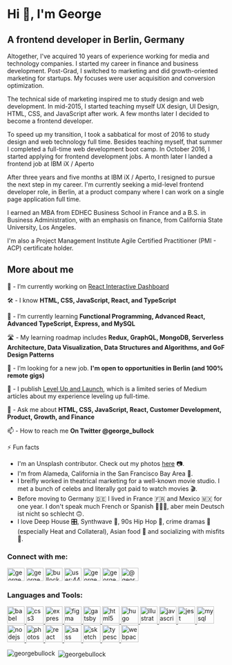<h1 align="left">Hi 👋, I'm George</h1>
<h2 align="left">A frontend developer in Berlin, Germany</h2>

Altogether, I've acquired 10 years of experience working for media and technology companies. I started my career in finance and business development. Post-Grad, I switched to marketing and did growth-oriented marketing for startups. My focuses were user acquisition and conversion optimization.

The technical side of marketing inspired me to study design and web development. In mid-2015, I started teaching myself UX design, UI Design, HTML, CSS, and JavaScript after work. A few months later I decided to become a frontend developer.

To speed up my transition, I took a sabbatical for most of 2016 to study design and web technology full time. Besides teaching myself, that summer I completed a full-time web development boot camp. In October 2016, I started applying for frontend development jobs. A month later I landed a frontend job at IBM iX / Aperto

After three years and five months at IBM iX / Aperto, I resigned to pursue the next step in my career. I'm currently seeking a mid-level frontend developer role, in Berlin, at a product company where I can work on a single page application full time.

I earned an MBA from EDHEC Business School in France and a B.S. in Business Administration, with an emphasis on finance, from California State University, Los Angeles.

I'm also a Project Management Institute Agile Certified Practitioner (PMI - ACP) certificate holder.

<h2 align="left">More about me</h2>

🔭 - I’m currently working on [React Interactive Dashboard](https://github.com/georgebullock/react-interactive-dashboard-static)

🛠️ - I know **HTML, CSS, JavaScript, React, and TypeScript**

🌱 - I’m currently learning **Functional Programming, Advanced React, Advanced TypeScript, Express, and MySQL**

🛣️ - My learning roadmap includes **Redux, GraphQL, MongoDB, Serverless Architecture, Data Visualization, Data Structures and Algorithms, and GoF Design Patterns**

🤝  - I’m looking for a new job. **I'm open to opportunities in Berlin (and 100% remote gigs)**

📝 - I publish [Level Up and Launch](https://medium.com/level-up-and-launch), which is a limited series of Medium articles about my experience leveling up full-time.

💬 - Ask me about **HTML, CSS, JavaScript, React, Customer Development, Product, Growth, and Finance**

📫 - How to reach me **On Twitter @george_bullock**

⚡ Fun facts 
 - I'm an Unsplash contributor. Check out my photos [here](https://unsplash.com/@george_bullock) 📷.
 - I'm from Alameda, California in the San Francisco Bay Area 🌉.
 - I breifly worked in theatrical marketing for a well-known movie studio. I met a bunch of celebs and literally got paid to watch movies 🎬.
 - Before moving to Germany 🇩🇪  I lived in France 🇫🇷  and Mexico 🇲🇽  for one year. I don't speak much French or Spanish 🤷🏾‍♂️,  aber mein Deutsch ist nicht so schlecht 🙃.
 - I love Deep House 🎛️, Synthwave 🦄, 90s Hip Hop 🎤, crime dramas 🔫 (especially Heat and Collateral), Asian food 🥡 and socializing with misfits 🤡. 

<p align="left">
<h3 align="left">Connect with me:</h3>
<a href="https://dev.to/georgebullock" target="blank"><img align="center" src="https://cdn.jsdelivr.net/npm/simple-icons@3.0.1/icons/dev-dot-to.svg" alt="georgebullock" height="30" width="40" /></a>
<a href="https://twitter.com/george_bullock" target="blank"><img align="center" src="https://cdn.jsdelivr.net/npm/simple-icons@3.0.1/icons/twitter.svg" alt="george_bullock" height="30" width="40" /></a>
<a href="https://linkedin.com/in/bullockgeorge" target="blank"><img align="center" src="https://cdn.jsdelivr.net/npm/simple-icons@3.0.1/icons/linkedin.svg" alt="bullockgeorge" height="30" width="40" /></a>
<a href="https://stackoverflow.com/users/user:4436706" target="blank"><img align="center" src="https://cdn.jsdelivr.net/npm/simple-icons@3.0.1/icons/stackoverflow.svg" alt="user:4436706" height="30" width="40" /></a>
<a href="https://codesandbox.com/georgebullock" target="blank"><img align="center" src="https://cdn.jsdelivr.net/npm/simple-icons@3.0.1/icons/codesandbox.svg" alt="georgebullock" height="30" width="40" /></a>
<a href="https://instagram.com/george__bullock" target="blank"><img align="center" src="https://cdn.jsdelivr.net/npm/simple-icons@3.0.1/icons/instagram.svg" alt="george__bullock" height="30" width="40" /></a>
<a href="https://medium.com/@georgebullock" target="blank"><img align="center" src="https://cdn.jsdelivr.net/npm/simple-icons@3.0.1/icons/medium.svg" alt="@georgebullock" height="30" width="40" /></a>
</p>

<h3 align="left">Languages and Tools:</h3>
<p align="left"> <a href="https://babeljs.io/" target="_blank"> <img src="https://www.vectorlogo.zone/logos/babeljs/babeljs-icon.svg" alt="babel" width="40" height="40"/> </a> <a href="https://www.w3schools.com/css/" target="_blank"> <img src="https://devicons.github.io/devicon/devicon.git/icons/css3/css3-original-wordmark.svg" alt="css3" width="40" height="40"/> </a> <a href="https://expressjs.com" target="_blank"> <img src="https://devicons.github.io/devicon/devicon.git/icons/express/express-original-wordmark.svg" alt="express" width="40" height="40"/> </a> <a href="https://www.figma.com/" target="_blank"> <img src="https://www.vectorlogo.zone/logos/figma/figma-icon.svg" alt="figma" width="40" height="40"/> </a> <a href="https://www.gatsbyjs.com/" target="_blank"> <img src="https://www.vectorlogo.zone/logos/gatsbyjs/gatsbyjs-icon.svg" alt="gatsby" width="40" height="40"/> </a> <a href="https://www.w3.org/html/" target="_blank"> <img src="https://devicons.github.io/devicon/devicon.git/icons/html5/html5-original-wordmark.svg" alt="html5" width="40" height="40"/> </a> <a href="https://gohugo.io/" target="_blank"> <img src="https://api.iconify.design/logos-hugo.svg" alt="hugo" width="40" height="40"/> </a> <a href="https://www.adobe.com/in/products/illustrator.html" target="_blank"> <img src="https://www.vectorlogo.zone/logos/adobe_illustrator/adobe_illustrator-icon.svg" alt="illustrator" width="40" height="40"/> </a> <a href="https://developer.mozilla.org/en-US/docs/Web/JavaScript" target="_blank"> <img src="https://devicons.github.io/devicon/devicon.git/icons/javascript/javascript-original.svg" alt="javascript" width="40" height="40"/> </a> <a href="https://jestjs.io" target="_blank"> <img src="https://www.vectorlogo.zone/logos/jestjsio/jestjsio-icon.svg" alt="jest" width="40" height="40"/> </a> <a href="https://www.mysql.com/" target="_blank"> <img src="https://devicons.github.io/devicon/devicon.git/icons/mysql/mysql-original-wordmark.svg" alt="mysql" width="40" height="40"/> </a> <a href="https://nodejs.org" target="_blank"> <img src="https://devicons.github.io/devicon/devicon.git/icons/nodejs/nodejs-original-wordmark.svg" alt="nodejs" width="40" height="40"/> </a> <a href="https://www.photoshop.com/en" target="_blank"> <img src="https://devicons.github.io/devicon/devicon.git/icons/photoshop/photoshop-plain.svg" alt="photoshop" width="40" height="40"/> </a> <a href="https://reactjs.org/" target="_blank"> <img src="https://devicons.github.io/devicon/devicon.git/icons/react/react-original-wordmark.svg" alt="react" width="40" height="40"/> </a> <a href="https://sass-lang.com" target="_blank"> <img src="https://devicons.github.io/devicon/devicon.git/icons/sass/sass-original.svg" alt="sass" width="40" height="40"/> </a> <a href="https://www.sketch.com/" target="_blank"> <img src="https://www.vectorlogo.zone/logos/sketchapp/sketchapp-icon.svg" alt="sketch" width="40" height="40"/> </a> <a href="https://www.typescriptlang.org/" target="_blank"> <img src="https://devicons.github.io/devicon/devicon.git/icons/typescript/typescript-original.svg" alt="typescript" width="40" height="40"/> </a> <a href="https://webpack.js.org" target="_blank"> <img src="https://devicons.github.io/devicon/devicon.git/icons/webpack/webpack-original.svg" alt="webpack" width="40" height="40"/> </a> </p>

<p><img align="left" src="https://github-readme-stats.vercel.app/api/top-langs/?username=georgebullock&layout=compact" alt="georgebullock" /></p>

<p>&nbsp;<img align="center" src="https://github-readme-stats.vercel.app/api?username=georgebullock&show_icons=true" alt="georgebullock" /></p>
